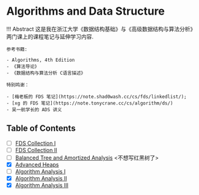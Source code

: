 # Algorithms and Data Structure

!!! Abstract
    这是我在浙江大学《数据结构基础》与《高级数据结构与算法分析》两门课上的课程笔记与延伸学习内容.

    参考书籍:

    - Algorithms, 4th Edition
    - 《算法导论》
    - 《数据结构与算法分析 C语言描述》

    特别鸣谢：

    - [梅老板的 FDS 笔记](https://note.shad0wash.cc/cs/fds/linkedlist/);
    - [xg 的 FDS 笔记](https://note.tonycrane.cc/cs/algorithm/ds/)
    - 吴一航学长的 ADS 讲义

## Table of Contents

- [ ] [FDS Collection I](./FDS%20I.md)
- [ ] [FDS Collection II](./FDS%20II.md)
- [ ] [Balanced Tree and Amortized Analysis](./Lec%201.md) <不想写红黑树了>
- [x] [Advanced Heaps](./Lec%202.md)
- [ ] [Algorithm Analysis I](./Lec%203.md)
- [x] [Algorithm Analysis II](./Lec%204.md)
- [x] [Algorithm Analysis III](./Lec%205.md)

